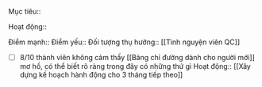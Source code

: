 

Mục tiêu::

Hoạt động::

Điểm mạnh::
Điểm yếu:: 
Đối tượng thụ hưởng:: [[Tình nguyện viên QC]]

- [ ] 8/10 thành viên không cảm thấy [[Bảng chỉ đường dành cho người mới]] mơ hồ, có thể biết rõ ràng trong đây có những thứ gì
Hoạt động:: [[Xây dựng kế hoạch hành động cho 3 tháng tiếp theo]]